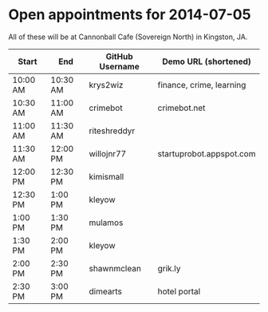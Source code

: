 Open appointments for 2014-07-05
================================

All of these will be at Cannonball Cafe (Sovereign North) in Kingston, JA.


| Start    | End      | GitHub Username     | Demo URL (shortened)      |
|----------|----------|---------------------|---------------------------|
| 10:00 AM | 10:30 AM | krys2wiz            | finance, crime, learning  |
| 10:30 AM | 11:00 AM | crimebot            | crimebot.net              |
| 11:00 AM | 11:30 AM | riteshreddyr        |                           |
| 11:30 AM | 12:00 PM | willojnr77          | startuprobot.appspot.com  |
| 12:00 PM | 12:30 PM | kimismall           |                           |
| 12:30 PM |  1:00 PM | kleyow              |                           |
| 1:00 PM  |  1:30 PM | mulamos             |                           |
| 1:30 PM  |  2:00 PM | kleyow              |                           |
| 2:00 PM  |  2:30 PM | shawnmclean         | grik.ly                   |
| 2:30 PM  |  3:00 PM | dimearts            | hotel portal              |
